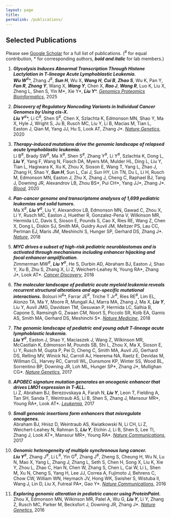 ```yaml
---
layout: page
title: 
permalink: /publications/
---
```

<h2>Selected Publications</h2>

Please see [Google Scholar](https://scholar.google.com/citations?user=rWZM404AAAAJ&hl=en) for a full list of publications.
(<sup>#</sup> for equal contribution, * for corresponding authors, ***bold and italic*** for lab members.)

1. ***Glycolysis Induces Abnormal Transcription Through Histone Lactylation in T-lineage Acute Lymphoblastic Leukemia.***  
***Wu W***<sup>#</sup>\*, Zhang J<sup>#</sup>, ***Sun H***, Wu X, ***Wang H***, ***Cui B***, ***Zhao S***, Wu K, Pan Y, ***Fan R***, ***Zhong Y***,  Wang X, ***Wang Y***, Chen X, ***Rao J***, ***Wang R***, Luo K, Liu X, Zheng L, Shen S, Yin M\*, Xie Y\*, ***Liu Y***\*.
*[Genomics Proteomics Bioinformatics](https://academic.oup.com/gpb/advance-article/doi/10.1093/gpbjnl/qzaf029/8107772?login=false)*, 2025

1. ***Discovery of Regulatory Noncoding Variants in Individual Cancer Genomes by Using cis-X.***  
***Liu Y***<sup>#</sup>\*, Li C<sup>#</sup>, Shen S<sup>#</sup>, Chen X, Szlachta K, Edmonson MN, Shao Y, Ma X, Hyle J, Wright S, Ju B,  Rusch MC, Liu Y, Li B, Macias M, Tian L, Easton J, Qian M, Yang JJ, Hu S, Look AT, Zhang J\*.
*[Nature Genetics](https://www.nature.com/articles/s41588-020-0659-5)*, 2020

1. ***Therapy-induced mutations drive the genomic landscape of relapsed acute lymphoblastic leukemia.***  
Li B<sup>#</sup>, Brady SW<sup>#</sup>, Ma X<sup>#</sup>, Shen S<sup>#</sup>, Zhang Y<sup>#</sup>, Li Y<sup>#</sup>, Szlachta K, Dong L, ***Liu Y***, Yang F, Wang N, Flasch DA, Myers MA, Mulder HL, Ding L, Liu Y, Tian L, Hagiwara K, Xu K, Zhou X, Sioson E, Wang T, Yang L, Zhao J, Zhang H, Shao Y, ***Sun H***, Sun L, Cai J, Sun HY, Lin TN, Du L, Li H, Rusch M, Edmonson MN, Easton J, Zhu X, Zhang J, Cheng C, Raphael BJ, Tang J, Downing JR, Alexandrov LB, Zhou BS\*, Pui CH\*, Yang JJ\*, Zhang J\*.
*[Blood](https://ashpublications.org/blood/article/135/1/41/422540/Therapy-induced-mutations-drive-the-genomic)*, 2020

1. ***Pan-cancer genome and transcriptome analyses of 1,699 pediatric leukemias and solid tumors.***  
Ma X<sup>#</sup>, ***Liu Y***<sup>#</sup>, Liu Y, Alexandrov LB, Edmonson MN, Gawad C, Zhou X, Li Y, Rusch MC, Easton J, Huether R, Gonzalez-Pena V, Wilkinson MR, Hermida LC, Davis S, Sioson E, Pounds S, Cao X, Ries RE, Wang Z, Chen X, Dong L, Diskin SJ, Smith MA, Guidry Auvil JM, Meltzer PS, Lau CC, Perlman EJ, Maris JM, Meshinchi S, Hunger SP, Gerhard DS, Zhang J\*.
*[Nature](https://www.nature.com/articles/nature25795)*, 2018

1. ***MYC drives a subset of high-risk pediatric neuroblastomas and is activated through mechanisms including enhancer hijacking and focal enhancer amplification.***  
Zimmerman MW<sup>#</sup>, ***Liu Y***<sup>#</sup>, He S, Durbin AD, Abraham BJ, Easton J, Shao Y, Xu B, Zhu S, Zhang X, Li Z, Weichert-Leahey N, Young RA\*, Zhang J\*, Look AT\*.
*[Cancer Discovery](https://cancerdiscovery.aacrjournals.org/content/8/3/320.long)*, 2018

1. ***The molecular landscape of pediatric acute myeloid leukemia reveals recurrent structural alterations and age-specific mutational interactions.***
Bolouri H<sup>#</sup>\*, Farrar JE<sup>#</sup>, Triche T Jr<sup>#</sup>, Ries RE<sup>#</sup>, Lim EL, Alonzo TA, Ma Y, Moore R, Mungall AJ, Marra MA, Zhang J, Ma X, ***Liu Y***, Liu Y, Auvil JMG, Davidsen TM, Gesuwan P, Hermida LC, Salhia B, Capone S, Ramsingh G, Zwaan CM, Noort S, Piccolo SR, Kolb EA, Gamis AS, Smith MA, Gerhard DS, Meshinchi S\*.
*[Nature Medicine](https://www.nature.com/articles/nm.4439)*, 2018

1. ***The genomic landscape of pediatric and young adult T-lineage acute lymphoblastic leukemia.***  
***Liu Y***<sup>#</sup>, Easton J, Shao Y, Maciaszek J, Wang Z, Wilkinson MR, McCastlain K, Edmonson M, Pounds SB, Shi L, Zhou X, Ma X, Sioson E, Li Y, Rusch M, Gupta P, Pei D, Cheng C, Smith MA, Auvil JG, Gerhard DS, Relling MV, Winick NJ, Carroll AJ, Heerema NA, Raetz E, Devidas M, Willman CL, Harvey RC, Carroll WL, Dunsmore KP, Winter SS, Wood BL, Sorrentino BP, Downing JR, Loh ML, Hunger SP\*, Zhang J\*, Mullighan CG\*.
*[Nature Genetics](https://www.nature.com/articles/ng.3909)*, 2017

1. ***APOBEC signature mutation generates an oncogenic enhancer that drives LMO1 expression in T-ALL.***  
Li Z, Abraham BJ, Berezovskaya A, Farah N, ***Liu Y***, Leon T, Fielding A, Tan SH, Sanda T, Weintraub AS, Li B, Shen S, Zhang J, Mansour MR\*, Young RA\*, Look AT\*.
*[Leukemia](https://www.nature.com/articles/leu201775)*, 2017

1. ***Small genomic insertions form enhancers that misregulate oncogenes.***  
Abraham BJ, Hnisz D, Weintraub AS, Kwiatkowski N, Li CH, Li Z, Weichert-Leahey N, Rahman S, ***Liu Y***, Etchin J, Li B, Shen S, Lee TI, Zhang J, Look AT\*, Mansour MR\*, Young RA\*.
*[Nature Communications](https://www.nature.com/articles/ncomms14385)*, 2017

1. ***Genomic heterogeneity of multiple synchronous lung cancer.***  
***Liu Y***<sup>#</sup>, Zhang J<sup>#</sup>, Li L<sup>#</sup>, Yin G<sup>#</sup>, Zhang J<sup>#</sup>, Zheng S, Cheung H, Wu N, Lu N, Mao X, Yang L, Zhang J, Zhang L, Seth S, Chen H, Song X, Liu K, Xie Y, Zhou L, Zhao C, Han N, Chen W, Zhang S, Chen L, Cai W, Li L, Shen M, Xu N, Cheng S, Yang H, Lee JJ, Correa A, Fujimoto J, Behrens C, Chow CW, William WN, Heymach JV, Hong WK, Swisher S, Wistuba II, Wang J, Lin D, Liu X, Futreal PA\*, Gao Y\*.
*[Nature Communications](https://www.nature.com/articles/ncomms13200)*, 2016

1. ***Exploring genomic alteration in pediatric cancer using ProteinPaint.***  
Zhou X, Edmonson MN, Wilkinson MR, Patel A, Wu G, ***Liu Y***, Li Y, Zhang Z, Rusch MC, Parker M, Becksfort J, Downing JR, Zhang J\*.
*[Nature Genetics](https://www.nature.com/articles/ng.3466)*, 2016
